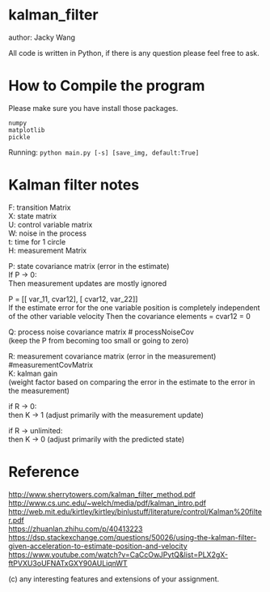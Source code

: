 # kalman_filter

author: Jacky Wang

All code is written in Python, if there is any question please feel free to ask.

# How to Compile the program

Please make sure you have install those packages.
```
numpy
matplotlib
pickle
```

Running:
``
python main.py [-s] [save_img, default:True]
``



# Kalman filter notes

F: transition Matrix  
X: state matrix  
U: control variable matrix  
W: noise in the process  
t: time for 1 circle  
H: measurement Matrix  

P: state covariance matrix (error in the estimate)  
If P -> 0:  
Then measurement updates are mostly ignored

P = [[ var_11, cvar12],
     [ cvar12, var_22]]  
If the estimate error for the one variable position is completely independent of the other variable velocity
Then the covariance elements = cvar12 = 0

Q: process noise covariance matrix  # processNoiseCov  
(keep the P from becoming too small or going to zero)

R: measurement covariance matrix (error in the measurement) #measurementCovMatrix  
K: kalman gain   
(weight factor based on comparing the error in the estimate to the error in the measurement)

if R -> 0:  
	then K -> 1 (adjust primarily with the measurement update)

if R -> unlimited:  
	then K -> 0 (adjust primarily with the predicted state)

# Reference
http://www.sherrytowers.com/kalman_filter_method.pdf  
http://www.cs.unc.edu/~welch/media/pdf/kalman_intro.pdf  
http://web.mit.edu/kirtley/kirtley/binlustuff/literature/control/Kalman%20filter.pdf  
https://zhuanlan.zhihu.com/p/40413223  
https://dsp.stackexchange.com/questions/50026/using-the-kalman-filter-given-acceleration-to-estimate-position-and-velocity  
https://www.youtube.com/watch?v=CaCcOwJPytQ&list=PLX2gX-ftPVXU3oUFNATxGXY90AULiqnWT  


(c) any interesting features and extensions of your assignment.

    
